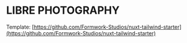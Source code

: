 # LIBRE PHOTOGRAPHY

Template: [https://github.com/Formwork-Studios/nuxt-tailwind-starter](https://github.com/Formwork-Studios/nuxt-tailwind-starter)
